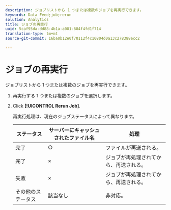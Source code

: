 ```yaml
---
description: ジョブリストから 1 つまたは複数のジョブを再実行できます。
keywords: Data Feed;job;rerun
solution: Analytics
title: ジョブの再実行
uuid: 5caf95da-dd88-4b1a-a081-684f4fd1f714
translation-type: tm+mt
source-git-commit: 16ba0b12e0f70112f4c10804d0a13c278388ecc2

---
```



# ジョブの再実行

ジョブリストから 1 つまたは複数のジョブを再実行できます。

1. 再実行する 1 つまたは複数のジョブを選択します。
1. Click **[!UICONTROL Rerun Job]**.

   再実行処理は、現在のジョブステータスによって異なります。

   | ステータス | サーバーにキャッシュされたファイル名 | 処理 |
   |---|---|---|
   | 完了 | ○ | ファイルが再送される。 |
   | 完了 | × | ジョブが再処理されてから、再送される。 |
   | 失敗 | × | ジョブが再処理されてから、再送される。 |
   | その他のステータス | 該当なし | 非対応。 |

